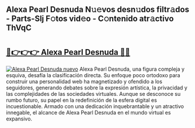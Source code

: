 ## Alexa Pearl Desnuda N𝚞𝚎vos desn𝚞dos filtr𝚊dos - Parts-Slj F𝚘tos vid𝚎o - C𝚘ntenido atr𝚊ctivo ThVqC

# <h2><a href="http://mbabdyf.tromn.icu/?c=Alexa+Pearl+Desnuda">🔗👉👉👉 Alexa Pearl Desnuda 🔗🔗</a></h2>

[![Alexa Pearl Desnuda nuevo](https://i.imgur.com/pEAQMta.gif)](http://mbabdyf.tromn.icu/?c=Alexa+Pearl+Desnuda)
Alexa Pearl Desnuda, una figura compleja y esquiva, desafía la clasificación directa. Su enfoque poco ortodoxo para construir una personalidad web ha magnetizado y ofendido a los seguidores, generando debates sobre la expresión artística, la privacidad y las complejidades de las sociedades virtuales. Aunque se desconoce su rumbo futuro, su papel en la redefinición de la esfera digital es incuestionable. Armado con una dedicación inquebrantable y un atractivo innegable, el alcance de Alexa Pearl Desnuda en el mundo virtual es expansivo.
